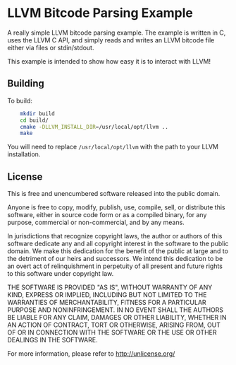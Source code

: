 # LLVM Bitcode Parsing Example #

A really simple LLVM bitcode parsing example. The example is written in C, uses
the LLVM C API, and simply reads and writes an LLVM bitcode file either via
files or stdin/stdout.

This example is intended to show how easy it is to interact with LLVM!

## Building ##

To build:

```sh
    mkdir build
    cd build/
    cmake -DLLVM_INSTALL_DIR=/usr/local/opt/llvm ..
    make
```

You will need to replace `/usr/local/opt/llvm` with the path to your LLVM
installation.

## License ##

This is free and unencumbered software released into the public domain.

Anyone is free to copy, modify, publish, use, compile, sell, or
distribute this software, either in source code form or as a compiled
binary, for any purpose, commercial or non-commercial, and by any
means.

In jurisdictions that recognize copyright laws, the author or authors
of this software dedicate any and all copyright interest in the
software to the public domain. We make this dedication for the benefit
of the public at large and to the detriment of our heirs and
successors. We intend this dedication to be an overt act of
relinquishment in perpetuity of all present and future rights to this
software under copyright law.

THE SOFTWARE IS PROVIDED "AS IS", WITHOUT WARRANTY OF ANY KIND,
EXPRESS OR IMPLIED, INCLUDING BUT NOT LIMITED TO THE WARRANTIES OF
MERCHANTABILITY, FITNESS FOR A PARTICULAR PURPOSE AND NONINFRINGEMENT.
IN NO EVENT SHALL THE AUTHORS BE LIABLE FOR ANY CLAIM, DAMAGES OR
OTHER LIABILITY, WHETHER IN AN ACTION OF CONTRACT, TORT OR OTHERWISE,
ARISING FROM, OUT OF OR IN CONNECTION WITH THE SOFTWARE OR THE USE OR
OTHER DEALINGS IN THE SOFTWARE.

For more information, please refer to <http://unlicense.org/>

